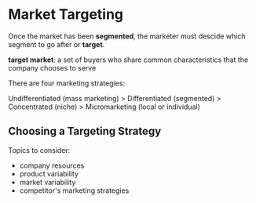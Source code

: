 # Market Targeting
Once the market has been **segmented**, the marketer must descide which segment to go after or **target**.

**target market**: a set of buyers who share common characteristics that the company chooses to serve

There are four marketing strategies:

Undifferentiated (mass marketing) > Differentiated (segmented) > Concentrated (niche) > Micromarketing (local or individual)

## Choosing a Targeting Strategy
Topics to consider:
* company resources
* product variability
* market variability
* competitor's marketing strategies
